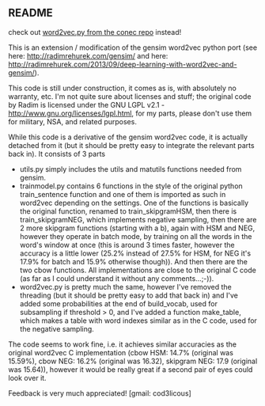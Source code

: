 ## README

check out [word2vec.py from the conec repo](https://github.com/cod3licious/conec/blob/master/conec/word2vec.py) instead!

This is an extension / modification of the gensim word2vec python port (see here: http://radimrehurek.com/gensim/ and here: http://radimrehurek.com/2013/09/deep-learning-with-word2vec-and-gensim/).

This code is still under construction, it comes as is, with absolutely no warranty, etc.
I'm not quite sure about licenses and stuff; the original code by Radim is licensed under the GNU LGPL v2.1 - http://www.gnu.org/licenses/lgpl.html, for my parts, please don't use them for military, NSA, and related purposes.

While this code is a derivative of the gensim word2vec code, it is actually detached from it (but it should be pretty easy to integrate the relevant parts back in). It consists of 3 parts
- utils.py simply includes the utils and matutils functions needed from gensim.
- trainmodel.py contains 6 functions in the style of the original python train_sentence function and one of them is imported as such in word2vec depending on the settings. One of the functions is basically the original function, renamed to train_skipgramHSM, then there is train_skipgramNEG, which implements negative sampling, then there are 2 more skipgram functions (starting with a b), again with HSM and NEG, however they operate in batch mode, by training on all the words in the word's window at once (this is around 3 times faster, however the accuracy is a little lower (25.2% instead of 27.5% for HSM, for NEG it's 17.9% for batch and 15.9% otherwise though)). And then there are the two cbow functions. All implementations are close to the original C code (as far as I could understand it without any comments...;-)). 
- word2vec.py is pretty much the same, however I've removed the threading (but it should be pretty easy to add that back in) and I've added some probabilities at the end of build_vocab, used for subsampling if threshold > 0, and I've added a function make_table, which makes a table with word indexes similar as in the C code, used for the negative sampling.

The code seems to work fine, i.e. it achieves similar accuracies as the original word2vec C implementation (cbow HSM: 14.7% (original was 15.59%), cbow NEG: 16.2% (original was 16.32), skipgram NEG: 17.9 (original was 15.64)), however it would be really great if a second pair of eyes could look over it.

Feedback is very much appreciated! [gmail: cod3licous]
